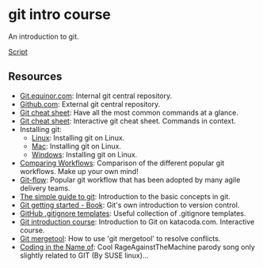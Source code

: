 # git intro course

An introduction to git.

[Script](script.md)

## Resources
- [Git.equinor.com](https://git.equinor.com): Internal git central repository.
- [Github.com](https://github.com): External git central repository.
- [Git cheat sheet](http://rogerdudler.github.io/git-guide/files/git_cheat_sheet.pdf): Have all the most common commands at a glance.
- [Git cheat sheet](http://ndpsoftware.com/git-cheatsheet.html): Interactive git cheat sheet. Commands in context.
- Installing git:
  - [Linux](http://git-scm.com/book/en/Getting-Started-Installing-Git): Installing git on Linux.
  - [Mac](http://code.google.com/p/git-osx-installer/downloads/list?can=3): Installing git on Linux.
  - [Windows](http://msysgit.github.io/): Installing git on Linux.
- [Comparing Workflows](https://www.atlassian.com/git/tutorials/comparing-workflows): Comparison of the different popular git workflows. Make up your own mind!
- [Git-flow](https://datasift.github.io/gitflow/IntroducingGitFlow.html): Popular git workflow that has been adopted by many agile delivery teams.
- [The simple guide to git](http://rogerdudler.github.io/git-guide/): Introduction to the basic concepts in git.
- [Git getting started - Book](https://git-scm.com/book/en/v2/Getting-Started-About-Version-Control): Git's own introduction to version control.
- [GitHub .gitignore templates](https://github.com/github/gitignore): Useful collection of .gitignore templates.
- [Git introduction course](https://katacoda.com/courses/git): Introduction to Git on katacoda.com. Interactive course.
- [Git mergetool](https://gist.github.com/karenyyng/f19ff75c60f18b4b8149): How to use 'git mergetool' to resolve conflicts.
- [Coding in the Name of](https://www.youtube.com/watch?v=50Qs4gVHB_E&feature=youtu.be): Cool RageAgainstTheMachine parody song only slightly related to GIT (By SUSE linux)...
